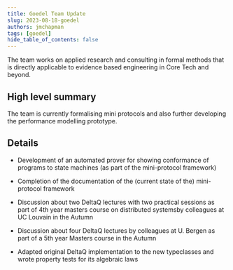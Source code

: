 ```yaml
---
title: Goedel Team Update
slug: 2023-08-18-goedel
authors: jmchapman
tags: [goedel]
hide_table_of_contents: false
---
```


The team works on applied research and consulting in formal methods
that is directly applicable to evidence based engineering in Core Tech
and beyond.

## High level summary

The team is currently formalising mini protocols and also further
developing the performance modelling prototype.

## Details


* Development of an automated prover for showing conformance of
  programs to state machines (as part of the mini-protocol framework)

* Completion of the documentation of the (current state of the)
  mini-protocol framework

* Discussion about two DeltaQ lectures with two practical sessions as part
  of 4th year masters course on distributed systemsby colleagues at UC
  Louvain in the Autumn

* Discussion about four DeltaQ lectures by colleagues at U. Bergen as part
  of a 5th year Masters course in the Autumn

* Adapted original DeltaQ implementation to the new typeclasses and
  wrote property tests for its algebraic laws